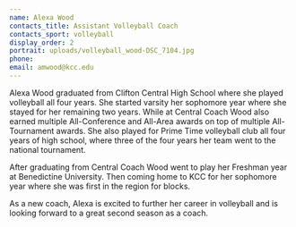 ```yaml
---
name: Alexa Wood
contacts_title: Assistant Volleyball Coach
contacts_sport: volleyball
display_order: 2
portrait: uploads/volleyball_wood-DSC_7104.jpg
phone:
email: amwood@kcc.edu
---
```


Alexa Wood graduated from Clifton Central High School where she played volleyball all four years. She started varsity her sophomore year where she stayed for her remaining two years. While at Central Coach Wood also earned multiple All-Conference and All-Area awards on top of multiple All-Tournament awards. She also played for Prime Time volleyball club all four years of high school, where three of the four years her team went to the national tournament.

After graduating from Central Coach Wood went to play her Freshman year at Benedictine University. Then coming home to KCC for her sophomore year where she was first in the region for blocks.

As a new coach, Alexa is excited to further her career in volleyball and is looking forward to a great second season as a coach.
